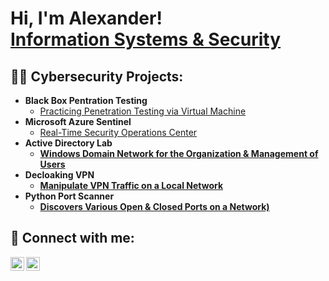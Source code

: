 <h1>Hi, I'm Alexander! <br/><a href="https://github.com/alxbit">Information Systems & Security</a>

<h2>👨‍💻 Cybersecurity Projects:</h2>

- <b>Black Box Pentration Testing </b>
  - [Practicing Penetration Testing via Virtual Machine](https://github.com/a1xbit/BlackBoxPenetrationTesting/)
- <b>Microsoft Azure Sentinel </b>
  - [Real-Time Security Operations Center](https://github.com/) <b>
- <b>Active Directory Lab</b>
  - [Windows Domain Network for the Organization & Management of Users](https://github.com/)
- <b>Decloaking VPN</b>
  - [Manipulate VPN Traffic on a Local Network](https://github.com/)
- <b>Python Port Scanner</b>
  - [Discovers Various Open & Closed Ports on a Network)](https://github.com/a1xbit/PyPor)


<h2> 🤳 Connect with me:</h2>

[<img align="left" alt="AlexanderShaw | Twitter" width="22px" src="https://cdn.jsdelivr.net/npm/simple-icons@v3/icons/twitter.svg" />][twitter]
[<img align="left" alt="AlexanderShaw | LinkedIn" width="22px" src="https://cdn.jsdelivr.net/npm/simple-icons@v3/icons/linkedin.svg" />][linkedin]

[twitter]: https://twitter.com/a1xbit
[linkedin]: https://linkedin.com/in/a1exandershaw
